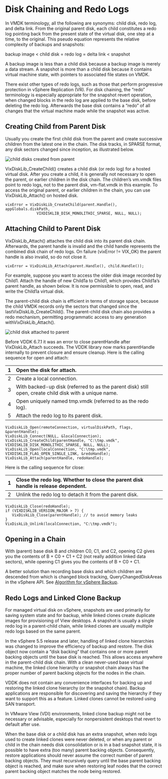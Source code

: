 # Disk Chaining and Redo Logs

In VMDK terminology, all the following are synonyms: child disk, redo log, and delta link. From the original parent disk, each child constitutes a redo log pointing back from the present state of the virtual disk, one step at a time, to the original. This pseudo equation represents the relative complexity of backups and snapshots:

backup image &lt; child disk = redo log = delta link &lt; snapshot

A backup image is less than a child disk because a backup image is merely a data stream. A snapshot is more than a child disk because it contains virtual machine state, with pointers to associated file states on VMDK.

There exist other types of redo logs, such as those that perform progressive protection in vSphere Replication \(VR\). For disk chaining, the “redo” terminology is especially appropriate for the snapshot revert operation, when changed blocks in the redo log are applied to the base disk, before deleting the redo log. Afterwards the base disk contains a “redo” of all changes that the virtual machine made while the snapshot was active.

## Creating Child from Parent Disk

Usually you create the first child disk from the parent and create successive children from the latest one in the chain. The disk tracks, in SPARSE format, any disk sectors changed since inception, as illustrated below.

![child disks created from parent](https://vdc-download.vmware.com/vmwb-repository/dcr-public/fe86d9b8-a400-4e19-aae0-71fb7d1ed798/b97d7eae-eaca-4338-93b8-bb7ffedbe449/doc/GUID-73AEFD96-D99C-419C-B673-5F46F5B5396C-high.png)

VixDiskLib\_CreateChild\(\) creates a child disk \(or redo log\) for a hosted virtual disk. After you create a child, it is generally not necessary to open the parent, or earlier children in the disk chain. The children’s vm.vmdk files point to redo logs, not to the parent disk, vm-flat.vmdk in this example. To access the original parent, or earlier children in the chain, you can use VixDiskLib\_Attach\(\) on hosted disk.

```text
vixError = VixDiskLib_CreateChild(parent.Handle(), appGlobals.diskPath, 
              VIXDISKLIB_DISK_MONOLITHIC_SPARSE, NULL, NULL);
```

## Attaching Child to Parent Disk

VixDiskLib\_Attach\(\) attaches the child disk into its parent disk chain. Afterwards, the parent handle is invalid and the child handle represents the combined disk chain of redo logs. On failure \(vixError != VIX\_OK\) the parent handle is also invalid, so do not close it.

```text
vixError = VixDiskLib_Attach(parent.Handle(), child.Handle());
```

For example, suppose you want to access the older disk image recorded by Child1. Attach the handle of new Child1a to Child1, which provides Child1a’s parent handle, as shown below. It is now permissible to open, read, and write the Child1a virtual disk.

The parent-child disk chain is efficient in terms of storage space, because the child VMDK records only the sectors that changed since the lastVixDiskLib\_CreateChild\(\). The parent-child disk chain also provides a redo mechanism, permitting programmatic access to any generation withVixDiskLib\_Attach\(\).

![child disk attached to parent](https://vdc-download.vmware.com/vmwb-repository/dcr-public/fe86d9b8-a400-4e19-aae0-71fb7d1ed798/b97d7eae-eaca-4338-93b8-bb7ffedbe449/doc/GUID-4CA14915-C2CB-46B2-A037-8202E2AC7469-high.png)

Before VDDK 6.7.1 it was an error to close parentHandle after VixDiskLib\_Attach succeeds. The VDDK library now marks parentHandle internally to prevent closure and ensure cleanup. Here is the calling sequence for open and attach:

| 1 | Open the disk for attach. |
| :--- | :--- |
| 2 | Create a local connection. |
| 3 | With backed-up disk \(referred to as the parent disk\) still open, create child disk with a unique name. |
| 4 | Open uniquely named tmp.vmdk \(referred to as the redo log\). |
| 5 | Attach the redo log to its parent disk. |

```text
VixDiskLib_Open(remoteConnection, virtualDiskPath, flags, &parentHandle);
VixDiskLib_Connect(NULL, &localConnection);
VixDiskLib_CreateChild(parentHandle, "C:\tmp.vmdk", VIXDISKLIB_DISK_MONOLITHIC_SPARSE, NULL, NULL);
VixDiskLib_Open(localConnection, "C:\tmp.vmdk", VIXDISKLIB_FLAG_OPEN_SINGLE_LINK, &redoHandle);
VixDiskLib_Attach(parentHandle, redoHandle);
```

Here is the calling sequence for close:

| 1 | Close the redo log. Whether to close the parent disk handle is release dependent. |
| :--- | :--- |
| 2 | Unlink the redo log to detach it from the parent disk. |

```text
VixDiskLib_Close(redoHandle);
if (VIXDISKLIB_VERSION_MAJOR > 7) {
   VixDiskLib_Close(parentHandle); // to avoid memory leaks
}
VixDiskLib_Unlink(localConnection, "C:\tmp.vmdk");
```

## Opening in a Chain

With \(parent\) base disk B and children C0, C1, and C2, opening C2 gives you the contents of B + C0 + C1 + C2 \(not really addition linked data sectors\), while opening C1 gives you the contents of B + C0 + C1.

A better solution than recording base disks and which children are descended from which is changed block tracking, QueryChangedDiskAreas in the vSphere API. See [Algorithm for vSphere Backup](https://vdc-download.vmware.com/vmwb-repository/dcr-public/fe86d9b8-a400-4e19-aae0-71fb7d1ed798/b97d7eae-eaca-4338-93b8-bb7ffedbe449/doc/GUID-930BE1A4-C5AD-4ED9-AB53-203D105D1A70.html).

## Redo Logs and Linked Clone Backup

For managed virtual disk on vSphere, snapshots are used primarily for saving system state and for backup, while linked clones create duplicate images for provisioning of View desktops. A snapshot is usually a single redo log in a parent-child chain, while linked clones are usually multiple redo logs based on the same parent.

In the vSphere 5.5 release and later, handling of linked clone hierarchies was changed to improve the efficiency of backup and restore. The disk object now contain a “disk backing” that contains one or more parent backing objects until the base disk is reached. This allows access anywhere in the parent-child disk chain. With a clean never-used base virtual machine, the linked clone hierarchy or snapshot chain always has the proper number of parent backing objects for the nodes in the chain.

VDDK does not contain any convenience interfaces for backing up and restoring the linked clone hierarchy \(or the snapshot chain\). Backup applications are responsible for discovering and saving the hierarchy if they want to support this as a feature. Linked clones cannot be restored using SAN transport.

In VMware View \(VDI\) environments, linked clone backup might not be necessary or advisable, especially for nonpersistent desktops that revert to default after use.

When the base disk or a child disk has an extra snapshot, when redo logs used to create linked clones were never deleted, or when any parent or child in the chain needs disk consolidation or is in a bad snapshot state, it is possible to have extra \(too many\) parent backing objects. Consequently, restore applications should never assume the correct number of parent backing objects. They must recursively query until the base parent backing object is reached, and make sure when restoring leaf nodes that the correct parent backing object matches the node being restored.

